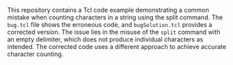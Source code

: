 This repository contains a Tcl code example demonstrating a common mistake when counting characters in a string using the split command. The `bug.tcl` file shows the erroneous code, and `bugSolution.tcl` provides a corrected version.  The issue lies in the misuse of the `split` command with an empty delimiter, which does not produce individual characters as intended. The corrected code uses a different approach to achieve accurate character counting.